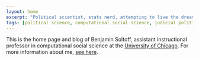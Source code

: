 ```yaml
---
layout: home
excerpt: "Political scientist, stats nerd, attempting to live the dream"
tags: [political science, computational social science, judicial politics, statistics, sports, blog]
---
```


This is the home page and blog of Benjamin Soltoff, assistant instructional professor in computational social science at the [University of Chicago](http://macss.uchicago.edu). For more information about me, <a href="/about" style="text-decoration: underline">see here</a>.